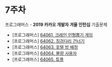 # 7주차

프로그래머스 - **2019 카카오 개발자 겨울 인턴십** 기출문제

- [프로그래머스] [64061. 크레인 인형뽑기 게임](https://school.programmers.co.kr/learn/courses/30/lessons/64061)
- [프로그래머스] [64062. 징검다리 건너기](https://school.programmers.co.kr/learn/courses/30/lessons/64062)
- [프로그래머스] [64063. 호텔 방 배정](https://school.programmers.co.kr/learn/courses/30/lessons/64063)
- [프로그래머스] [64064. 불량 사용자](https://school.programmers.co.kr/learn/courses/30/lessons/64064)
- [프로그래머스] [64065. 튜플](https://school.programmers.co.kr/learn/courses/30/lessons/64065)